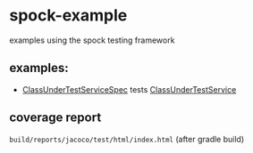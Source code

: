 # spock-example
examples using the spock testing framework

## examples:
* [ClassUnderTestServiceSpec](src/test/groovy/com/billgo/example/spock/ClassUnderTestServiceSpec.groovy) tests [ClassUnderTestService](src/main/java/com/billgo/example/spock/ClassUnderTestService.java)

## coverage report

`build/reports/jacoco/test/html/index.html` (after gradle build)
